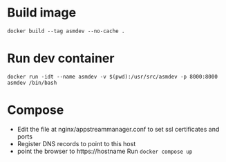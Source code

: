 # Build image
`docker build --tag asmdev --no-cache .`

# Run dev container
`docker run -idt --name asmdev -v $(pwd):/usr/src/asmdev -p 8000:8000  asmdev /bin/bash`

# Compose
* Edit the file at nginx/appstreammanager.conf to set ssl certificates and ports
* Register DNS records to point to this host
* point the browser to https://hostname
Run
`docker compose up`